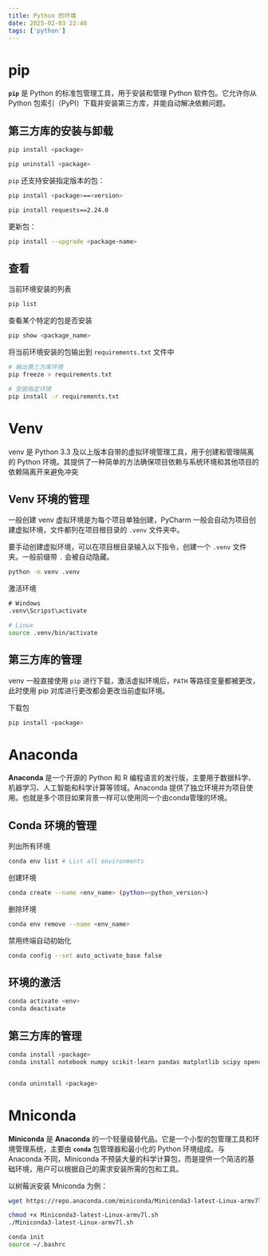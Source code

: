 ```yaml
---
title: Python 的环境
date: 2025-02-03 22:48
tags: ['python']
---
```


# pip

**`pip`** 是 Python 的标准包管理工具，用于安装和管理 Python 软件包。它允许你从 Python 包索引（PyPI）下载并安装第三方库，并能自动解决依赖问题。

## 第三方库的安装与卸载

```bash
pip install <package>

pip uninstall <package>
```

`pip` 还支持安装指定版本的包：

```bash
pip install <package>==<version>

pip install requests==2.24.0
```

更新包：

```bash
pip install --upgrade <package-name>
```



## 查看

当前环境安装的列表

```bash
pip list
```

查看某个特定的包是否安装

```bash
pip show <package_name>
```

将当前环境安装的包输出到 `requirements.txt` 文件中

```bash
# 输出第三方库环境
pip freeze > requirements.txt

# 安装指定环境
pip install -r requirements.txt
```





# Venv

venv 是 Python 3.3 及以上版本自带的虚拟环境管理工具，用于创建和管理隔离的 Python 环境。其提供了一种简单的方法确保项目依赖与系统环境和其他项目的依赖隔离开来避免冲突

## Venv 环境的管理

一般创建 venv 虚拟环境是为每个项目单独创建，PyCharm 一般会自动为项目创建虚拟环境，文件都列在项目根目录的 `.venv` 文件夹中。

要手动创建虚拟环境，可以在项目根目录输入以下指令，创建一个 `.venv` 文件夹。一般前缀带 `.` 会被自动隐藏。

```bash
python -m venv .venv
```

激活环境

```cmd
# Windows
.venv\Scripst\activate
```

```bash
# Linux
source .venv/bin/activate
```

## 第三方库的管理

venv 一般直接使用 `pip` 进行下载，激活虚拟环境后，`PATH` 等路径变量都被更改，此时使用 pip 对库进行更改都会更改当前虚拟环境。

下载包

```bash
pip install <package>
```



# Anaconda

**Anaconda** 是一个开源的 Python 和 R 编程语言的发行版，主要用于数据科学、机器学习、人工智能和科学计算等领域。Anaconda 提供了独立环境并为项目使用。也就是多个项目如果背景一样可以使用同一个由conda管理的环境。

## Conda 环境的管理

列出所有环境

```bash
conda env list # List all environments
```

创建环境

```bash
conda create --name <env_name> (python=<python_version>)
```

删除环境

```bash
conda env remove --name <env_name>
```



禁用终端自动初始化

```bash
conda config --set auto_activate_base false
```





## 环境的激活

```bash
conda activate <env>
conda deactivate
```



## 第三方库的管理

```bash
conda install <package>
conda install notebook numpy scikit-learn pandas matplotlib scipy opencv-python xgboost flask spacy plotly onnx onnxruntime


conda uninstall <package>
```



# Mniconda

**Miniconda** 是 **Anaconda** 的一个轻量级替代品。它是一个小型的包管理工具和环境管理系统，主要由 **`conda`** 包管理器和最小化的 Python 环境组成。与 Anaconda 不同，Miniconda 不预装大量的科学计算包，而是提供一个简洁的基础环境，用户可以根据自己的需求安装所需的包和工具。

以树莓派安装 Mniconda 为例：

```bash
wget https://repo.anaconda.com/miniconda/Miniconda3-latest-Linux-armv7l.sh

chmod +x Miniconda3-latest-Linux-armv7l.sh
./Miniconda3-latest-Linux-armv7l.sh

conda init
source ~/.bashrc
```


